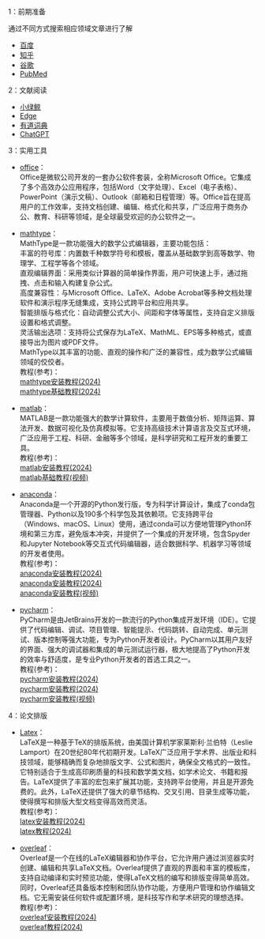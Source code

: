 1：前期准备  

通过不同方式搜索相应领域文章进行了解
* [百度](https://www.baidu.com/)
* [知乎](https://www.zhihu.com/)
* [谷歌](https://www.google.com/)
* [PubMed](https://pubmed.ncbi.nlm.nih.gov/)  
  
2：文献阅读  

* [小绿鲸](https://www.xljsci.com/)
* [Edge](https://www.microsoft.com/zh-cn/edge/welcome?exp=e155&form=MT00A8)
* [有道词典](https://www.youdao.com/)
* [ChatGPT](https://openai.com/index/chatgpt/)  

3：实用工具  

* [office](http://ms.henu.edu.cn/)：  
Office是微软公司开发的一套办公软件套装，全称Microsoft Office。它集成了多个高效办公应用程序，包括Word（文字处理）、Excel（电子表格）、PowerPoint（演示文稿）、Outlook（邮箱和日程管理）等。Office旨在提高用户的工作效率，支持文档创建、编辑、格式化和共享，广泛应用于商务办公、教育、科研等领域，是全球最受欢迎的办公软件之一。    

* [mathtype](www.mathtype.cn)：  
MathType是一款功能强大的数学公式编辑器，主要功能包括：  
  丰富的符号库：内置数千种数学符号和模板，覆盖从基础数学到高等数学、物理学、工程学等各个领域。  
  直观编辑界面：采用类似计算器的简单操作界面，用户可快速上手，通过拖拽、点击和输入构建复杂公式。  
  高度兼容性：与Microsoft Office、LaTeX、Adobe Acrobat等多种文档处理软件和演示程序无缝集成，支持公式跨平台和应用共享。  
  智能排版与格式化：自动调整公式大小、间距和字体等属性，支持自定义排版设置和格式调整。  
  灵活输出选项：支持将公式保存为LaTeX、MathML、EPS等多种格式，或直接导出为图片或PDF文件。  
MathType以其丰富的功能、直观的操作和广泛的兼容性，成为数学公式编辑领域的佼佼者。  
教程(参考)：  
[mathtype安装教程(2024)](https://blog.csdn.net/m0_51233386/article/details/129885391)  
[mathtype基础教程(2024)](https://blog.csdn.net/qq_45296693/article/details/131176762)  

* [matlab](https://www.mathworks.com/products/matlab-home.html)：  
  MATLAB是一款功能强大的数学计算软件，主要用于数值分析、矩阵运算、算法开发、数据可视化及仿真模拟等。它支持高级技术计算语言及交互式环境，广泛应用于工程、科研、金融等多个领域，是科学研究和工程开发的重要工具。  
教程(参考)：  
[matlab安装教程(2024)](https://blog.csdn.net/qq_45296693/article/details/131176762)  
[matlab基础教程(视频)](https://www.bilibili.com/video/BV13D4y1Q7RS)  

* [anaconda](https://www.anaconda.com/)：  
Anaconda是一个开源的Python发行版，专为科学计算设计，集成了conda包管理器、Python以及190多个科学包及其依赖项。它支持跨平台（Windows、macOS、Linux）使用，通过conda可以方便地管理Python环境和第三方库，避免版本冲突，并提供了一个集成的开发环境，包含Spyder和Jupyter Notebook等交互式代码编辑器，适合数据科学、机器学习等领域的开发者使用。  
教程(参考)：  
[anaconda安装教程(2024)](https://blog.csdn.net/AV_VA1/article/details/138926616)  
[anaconda安装教程(2024)](https://blog.csdn.net/weixin_46474921/article/details/133021583)  
[anaconda安装教程(视频)](https://www.bilibili.com/video/BV1K7411c7EL)  

* [pycharm](https://www.jetbrains.com.cn/en-us/pycharm/)：  
PyCharm是由JetBrains开发的一款流行的Python集成开发环境（IDE）。它提供了代码编辑、调试、项目管理、智能提示、代码跳转、自动完成、单元测试、版本控制等强大功能，专为Python开发者设计。PyCharm以其用户友好的界面、强大的调试器和集成的单元测试运行器，极大地提高了Python开发的效率与舒适度，是专业Python开发者的首选工具之一。  
教程(参考)：  
[pycharm安装教程(2024)](https://blog.csdn.net/2302_79334848/article/details/132128699)  
[pycharm安装教程(2024)](https://blog.csdn.net/weixin_46474921/article/details/133021583)  
[pycharm安装教程(视频)](https://www.bilibili.com/video/BV1K7411c7EL)  


4：论文排版
* [Latex](https://www.latex-project.org/)：  
LaTeX是一种基于TeX的排版系统，由美国计算机学家莱斯利·兰伯特（Leslie Lamport）在20世纪80年代初期开发。LaTeX广泛应用于学术界、出版业和科技领域，能够精确而复杂地排版文字、公式和图片，确保全文格式的一致性。它特别适合于生成高印刷质量的科技和数学类文档，如学术论文、书籍和报告。LaTeX提供了丰富的宏包来扩展其功能，支持跨平台使用，并且是开源免费的。此外，LaTeX还提供了强大的章节结构、交叉引用、目录生成等功能，使得撰写和排版大型文档变得高效而灵活。  
教程(参考)：  
[latex安装教程(2024)](https://blog.csdn.net/qq_45100200/article/details/134888507)  
[latex教程(2024)](https://blog.csdn.net/weixin_54338498/article/details/130164090)

* [overleaf](https://www.overleaf.com/)：  
Overleaf是一个在线的LaTeX编辑器和协作平台，它允许用户通过浏览器实时创建、编辑和共享LaTeX文档。Overleaf提供了直观的界面和丰富的模板库，支持自动编译和实时预览功能，使得LaTeX文档的编写和排版变得简单高效。同时，Overleaf还具备版本控制和团队协作功能，方便用户管理和协作编辑文档。它无需安装任何软件或配置环境，是科技写作和学术研究的理想选择。   
教程(参考)：  
[overleaf安装教程(2024)](https://blog.csdn.net/qq_45100200/article/details/134888507)  
[overleaf教程(2024)](https://blog.csdn.net/weixin_54338498/article/details/130164090)  

